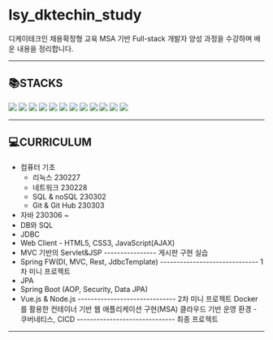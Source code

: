 # lsy_dktechin_study
디케이테크인 채용확정형 교육 MSA 기반 Full-stack 개발자 양성 과정을 수강하며 배운 내용을 정리합니다.

---

## :books:STACKS
<img src="https://img.shields.io/badge/java-007396?style=for-the-badge&logo=java&logoColor=white">
<img src="https://img.shields.io/badge/github-181717?style=for-the-badge&logo=github&logoColor=white">
<img src="https://img.shields.io/badge/mysql-4479A1?style=for-the-badge&logo=mysql&logoColor=white">
<img src="https://img.shields.io/badge/html5-E34F26?style=for-the-badge&logo=html5&logoColor=white">
<img src="https://img.shields.io/badge/css-1572B6?style=for-the-badge&logo=css3&logoColor=white">
<img src="https://img.shields.io/badge/javascript-F7DF1E?style=for-the-badge&logo=javascript&logoColor=black">
<img src="https://img.shields.io/badge/spring-6DB33F?style=for-the-badge&logo=spring&logoColor=white">
<img src="https://img.shields.io/badge/springboot-6DB33F?style=for-the-badge&logo=springboot&logoColor=white">
<img src="https://img.shields.io/badge/vue.js-4FC08D?style=for-the-badge&logo=vue.js&logoColor=white">
<img src="https://img.shields.io/badge/node.js-339933?style=for-the-badge&logo=Node.js&logoColor=white">
<img src="https://img.shields.io/badge/Docker-2496ED?style=for-the-badge&logo=Docker&logoColor=white">
<img src="https://img.shields.io/badge/Kubernetes-326CE5?style=for-the-badge&logo=Kubernetes&logoColor=white">

---

## :computer:CURRICULUM
- 컴퓨터 기초
  - 리눅스 230227
  - 네트워크 230228
  - SQL & noSQL 230302
  - Git & Git Hub 230303
- 자바 230306 ~ 
- DB와 SQL
- JDBC
- Web Client - HTML5, CSS3, JavaScript(AJAX)
- MVC 기반의 Servlet&JSP
---------------- 게시판 구현 실습
- Spring FW(DI, MVC, Rest, JdbcTemplate)
------------------------------ 1차 미니 프로젝트
- JPA
- Spring Boot (AOP, Security, Data JPA)
- Vue.js & Node.js
------------------------------ 2차 미니 프로젝트
Docker 를 활용한 컨테이너 기반 웹 애플리케이션 구현(MSA)
클라우드 기반 운영 환경 - 쿠버네티스, CICD
------------------------------ 최종 프로젝트

---

